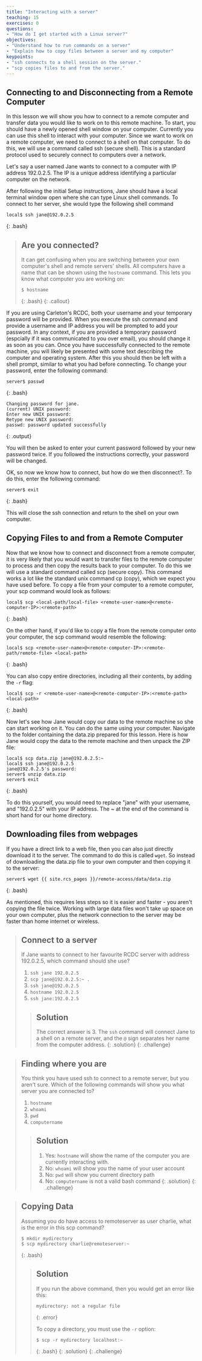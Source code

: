 ```yaml
---
title: "Interacting with a server"
teaching: 15
exercises: 0
questions:
- "How do I get started with a Linux server?"
objectives:
- "Understand how to run commands on a server"
- "Explain how to copy files between a server and my computer"
keypoints:
- "ssh connects to a shell session on the server."
- "scp copies files to and from the server."
---
```


## Connecting to and Disconnecting from a Remote Computer

In this lesson we will show you how to connect to a remote computer and transfer data you would like to work on to this remote machine. To start, you should have a newly opened shell window on your computer. Currently you can use this shell to interact with your computer. Since we want to work on a remote computer, we need to connect to a shell on that computer. To do this, we will use a command called ssh (secure shell). This is a standard protocol used to securely connect to computers over a network.

Let's say a user named Jane wants to connect to a computer with IP address 192.0.2.5.  The IP is a unique address identifying a particular computer on the network.

After following the initial Setup instructions, Jane should have a local terminal window open where she can type Linux shell commands.  To connect to her server, she would type the following shell command

~~~
local$ ssh jane@192.0.2.5
~~~
{: .bash}

> ## Are you connected?
>
> It can get confusing when you are switching between your own computer's shell 
> and remote servers' shells.  All computers have a name that can be shown using 
> the `hostname` command.  This lets you know what computer you are working on:
> 
> ~~~
> $ hostname
> ~~~
> {: .bash}
{: .callout}

If you are using Carleton's RCDC, both your username and your temporary password will be provided. When you execute the ssh command and provide a username and IP address you will be prompted to add your password. In any context, if you are provided a temporary password (espcially if it was communicated to you over email), you should change it as soon as you can. Once you have successfully connected to the remote machine, you will likely be presented with some text describing the computer and operating system. After this you should then be left with a shell prompt, similar to what you had before connecting. To change your password, enter the following command:

~~~
server$ passwd
~~~ 
{: .bash}

~~~
Changing password for jane.
(current) UNIX password: 
Enter new UNIX password: 
Retype new UNIX password: 
passwd: password updated successfully
~~~
{: .output}

You will then be asked to enter your current password followed by your new password twice. If you followed the instructions correctly, your password will be changed.


OK, so now we know how to connect, but how do we then disconnect?. To do this, enter the following command:

~~~
server$ exit
~~~
{: .bash}

This will close the ssh connection and return to the shell on your own computer.

## Copying Files to and from a Remote Computer

Now that we know how to connect and disconnect from a remote computer, it is very likely that you would want to transfer files to the remote computer to process and then copy the results back to your computer. To do this we will use a standard command called scp (secure copy). This command works a lot like the standard unix command cp (copy), which we expect you have used before. To copy a file from your computer to a remote computer, your scp command would look as follows:

~~~
local$ scp <local-path/local-file> <remote-user-name>@<remote-computer-IP>:<remote-path>
~~~ 
{: .bash}

On the other hand, if you'd like to copy a file from the remote computer onto your computer, the scp command would resemble the following:

~~~
local$ scp <remote-user-name>@<remote-computer-IP>:<remote-path/remote-file> <local-path>
~~~
{: .bash}

You can also copy entire directories, including all their contents, by adding the `-r` flag:

~~~
local$ scp -r <remote-user-name>@<remote-computer-IP>:<remote-path> <local-path>
~~~
{: .bash}

Now let's see how Jane would copy our data to the remote machine so she can start working on it. You can do the same using your computer.  Navigate to the folder containing the data.zip prepared for this lesson. Here is how Jane would copy the data to the remote machine and then unpack the ZIP file:

~~~
local$ scp data.zip jane@192.0.2.5:~
local$ ssh jane@192.0.2.5
jane@192.0.2.5's password: 
server$ unzip data.zip
server$ exit
~~~
{: .bash}

To do this yourself, you would need to replace "jane" with your username, and "192.0.2.5" with your IP address. The ~ at the end of the command is short hand for our home directory.

## Downloading files from webpages

If you have a direct link to a web file, then you can also just directly download it to the server.  The command to do this is called `wget`.  So instead of downloading the data.zip file to your own computer and then copying it to the server:

~~~
server$ wget {{ site.rcs_pages }}/remote-access/data/data.zip
~~~
{: .bash}

As mentioned, this requires less steps so it is easier and faster - you aren't copying the file twice.  Working with large data files won't take up space on your own computer, plus the network connection to the server may be faster than home internet or wireless.

> ## Connect to a server
> If Jane wants to connect to her favourite RCDC server with address 192.0.2.5, which command should she use?
> 
> 1.  `ssh jane 192.0.2.5`
> 2.  `scp jane@192.0.2.5:~ .`
> 3.  `ssh jane@192.0.2.5`
> 4.  `hostname 192.0.2.5`
> 5.  `ssh jane:192.0.2.5`
> 
> > ## Solution
> > The correct answer is 3. The `ssh` command will connect Jane to a shell on a remote server, and the `@` sign separates her name from the computer address.
> {: .solution}
{: .challenge}

> ## Finding where you are
> You think you have used ssh to connect to a remote server, but you aren't sure.  Which of the following commands will show you what server you are connected to?
>
> 1.  `hostname`
> 2.  `whoami`
> 3.  `pwd`
> 4.  `computername`
> 
> > ## Solution
> > 1. Yes: `hostname` will show the name of the computer you are currently interacting with.
> > 2. No: `whoami` will show you the name of your user account
> > 3. No: `pwd` will show you current directory path
> > 4. No: `computername` is not a valid bash command
> {: .solution}
{: .challenge}

> ## Copying Data
> Assuming you do have access to remoteserver as user charlie, what is the error in this scp command?
>
> ~~~
> $ mkdir mydirectory
> $ scp mydirectory charlie@remoteserver:~
> ~~~
> {: .bash}
> 
> > ## Solution
> > If you run the above command, then you would get an error like this:
> >
> > ~~~
> > mydirectory: not a regular file
> > ~~~
> > {: .error}
> >
> > To copy a directory, you must use the `-r` option:
> > 
> > ~~~
> > $ scp -r mydirectory localhost:~
> > ~~~
> > {: .bash}
> {: .solution}
{: .challenge}
